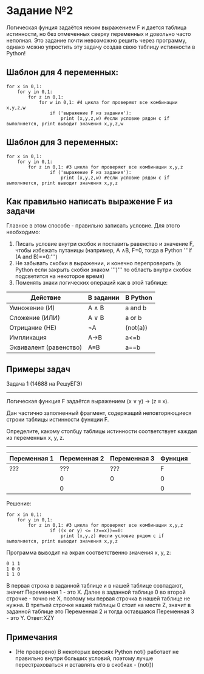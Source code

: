 # Задание №2
Логическая фунция задаётся неким выражением F и дается таблица истинности, но без отмеченных сверху переменных и довольно часто неполная.
Это задание почти невозможно решить через программу, однако можно упростить эту задачу создав свою таблицу истинности в Python!
## Шаблон для 4 переменных:
```
for x in 0,1:
    for y in 0,1:
        for z in 0,1:
            for w in 0,1: #4 цикла for проверяют все комбинации x,y,z,w
                if ('выражение F из задания'): 
                    print (x,y,z,w) #если условие рядом с if выполняется, print выводит значения x,y,z,w
```
## Шаблон для 3 переменных:
```
for x in 0,1:
    for y in 0,1:
        for z in 0,1: #3 цикла for проверяют все комбинации x,y,z
                if ('выражение F из задания'): 
                    print (x,y,z,w) #если условие рядом с if выполняется, print выводит значения x,y,z
```
## Как правильно написать выражение F из задачи
Главное в этом способе - правильно записать условие. Для этого необходимо:

1. Писать условие внутри скобок и поставить равенство и значение F, чтобы избежать путаницы (например, A &and;B, F=0, тогда в Python '''if (A and B)==0:''')
2. Не забывать скобки в выражении, и конечно перепроверить (в Python если закрыть скобки знаком ''')''' то область внутри скобок подсветится на некоторое время)
3. Поменять знаки логических операций как в этой таблице:

| Действие | В задании  | В Python |
| --- | --- | --- |
| Умножение (И)  | A &and; B | a and b  |
| Сложение (ИЛИ) | A &or; B  | a or b  |
| Отрицание (НЕ) | &not;A | (not(a)) |
| Импликация | A&rarr;B | a<=b |
| Эквивалент (равенство) | A&equiv;B | a==b |

## Примеры задач
Задача 1 (14688 на РешуЕГЭ)
***
Ло­ги­че­ская функ­ция F задаётся вы­ра­же­ни­ем (x ∨ y) → (z ≡ x).

Дан ча­стич­но за­пол­нен­ный фраг­мент, со­дер­жа­щий не­по­вто­ря­ю­щи­е­ся стро­ки таб­ли­цы ис­тин­но­сти функ­ции F.

Опре­де­ли­те, ка­ко­му столб­цу таб­ли­цы ис­тин­но­сти со­от­вет­ству­ет каж­дая из пе­ре­мен­ных x, y, z.
***
| Переменная 1 |Переменная 2 | Переменная 3 | Функция |
| --- | --- | --- | --- |
| ??? | ??? | ??? | F |
| | 0 | 0 | 0 |
| | 0 | | 0 |

Решение:


```
for x in 0,1:
    for y in 0,1:
        for z in 0,1: #3 цикла for проверяют все комбинации x,y,z
                if ((x or y) <= (z==x))==0: 
                    print (x,y,z) #если условие рядом с if выполняется, print выводит значения x,y,z
```
Программа выводит на экран соответственно значения x, y, z:
```
0 1 1
1 0 0
1 1 0
```

В первая строка в заданной таблице и в нашей таблице совпадают, значит Переменная 1 - это X. Далее в заданной таблице 0 во второй строчке - точно не X, поэтому мы первая строчка в нашей таблице не нужна. В третьей строчке нашей таблицы 0 стоит на месте Z, значит в заданной таблице это Переменная 2 и тогда оставшаяся Переменная 3 - это Y.
Ответ:XZY


## Примечания
- (Не проверено) В некоторых версиях Python not() работает не правильно внутри больших условий, поэтому лучше перестраховаться и вставлять его в скобках - (not())
